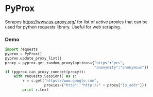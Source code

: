 # PyProx

Scrapes https://www.us-proxy.org/ for list of active proxies that can be used for python requests library. Useful for web scraping.

### Demo
```python
import requests
pyprox = PyProx()
pyprox.update_proxy_list()
proxy = pyprox.get_random_proxy(options={"https":"yes",
                                         "anonymity":"anonymous"})
if (pyprox.can_proxy_connect(proxy)):
    with requests.Session() as s:
        r = s.get("https://www.google.com",
                  proxies={"http": "http://" + proxy["ip_addr"]})
        print r.text
```


